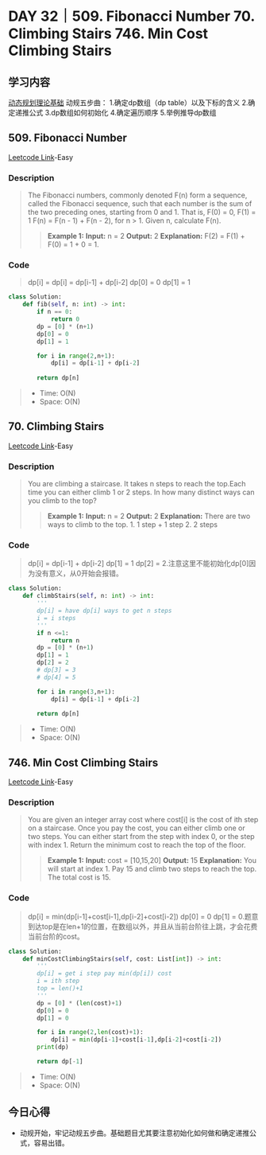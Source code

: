 # DAY 32｜509. Fibonacci Number 70. Climbing Stairs 746. Min Cost Climbing Stairs
## 学习内容
[动态规划理论基础](https://programmercarl.com/%E5%8A%A8%E6%80%81%E8%A7%84%E5%88%92%E7%90%86%E8%AE%BA%E5%9F%BA%E7%A1%80.html#%E7%AE%97%E6%B3%95%E5%85%AC%E5%BC%80%E8%AF%BE)
动规五步曲：
1.确定dp数组（dp table）以及下标的含义
2.确定递推公式
3.dp数组如何初始化
4.确定遍历顺序
5.举例推导dp数组
## 509. Fibonacci Number
[Leetcode Link](https://leetcode.cn/problems/fibonacci-number/description/)-Easy
### Description
>The Fibonacci numbers, commonly denoted F(n) form a sequence, called the Fibonacci sequence, such that each number is the sum of the two preceding ones, starting from 0 and 1. That is,
>F(0) = 0, F(1) = 1 F(n) = F(n - 1) + F(n - 2), for n > 1. Given n, calculate F(n).
>>**Example 1:**
>>**Input:**
>>n = 2
>>**Output:**
>>2
>>**Explanation:**
>>F(2) = F(1) + F(0) = 1 + 0 = 1.
### Code
>dp[i] = dp[i] = dp[i-1] + dp[i-2]
>dp[0] = 0 dp[1] = 1
```python
class Solution:
    def fib(self, n: int) -> int:
        if n == 0:
            return 0
        dp = [0] * (n+1)
        dp[0] = 0
        dp[1] = 1

        for i in range(2,n+1):
            dp[i] = dp[i-1] + dp[i-2]
        
        return dp[n]
```
> - Time: O(N)
> - Space: O(N)
## 70. Climbing Stairs
[Leetcode Link](https://leetcode.cn/problems/climbing-stairs/description/)-Easy
### Description
>You are climbing a staircase. It takes n steps to reach the top.Each time you can either climb 1 or 2 steps. In how many distinct ways can you climb to the top?
>>**Example 1:**
>>**Input:**
>>n = 2
>>**Output:**
>>2
>>**Explanation:**
>>There are two ways to climb to the top. 1. 1 step + 1 step 2. 2 steps
### Code
>dp[i] = dp[i-1] + dp[i-2]
>dp[1] = 1 dp[2] = 2.注意这里不能初始化dp[0]因为没有意义，从0开始会报错。
```python
class Solution:
    def climbStairs(self, n: int) -> int:
        '''
        dp[i] = have dp[i] ways to get n steps
        i = i steps
        '''
        if n <=1:
            return n
        dp = [0] * (n+1)
        dp[1] = 1
        dp[2] = 2
        # dp[3] = 3
        # dp[4] = 5

        for i in range(3,n+1):
            dp[i] = dp[i-1] + dp[i-2]
        
        return dp[n]
```
> - Time: O(N)
> - Space: O(N)
## 746. Min Cost Climbing Stairs
[Leetcode Link](https://leetcode.cn/problems/min-cost-climbing-stairs/description/)-Easy
### Description
>You are given an integer array cost where cost[i] is the cost of ith step on a staircase. Once you pay the cost, you can either climb one or two steps.
>You can either start from the step with index 0, or the step with index 1. Return the minimum cost to reach the top of the floor.
>>**Example 1:**
>>**Input:**
>>cost = [10,15,20]
>>**Output:**
>>15
>>**Explanation:**
>>You will start at index 1. Pay 15 and climb two steps to reach the top. The total cost is 15.
### Code
>dp[i] = min(dp[i-1]+cost[i-1],dp[i-2]+cost[i-2])
>dp[0] = 0 dp[1] = 0.题意到达top是在len+1的位置，在数组以外，并且从当前台阶往上跳，才会花费当前台阶的cost。
```python
class Solution:
    def minCostClimbingStairs(self, cost: List[int]) -> int:
        '''
        dp[i] = get i step pay min(dp[i]) cost
        i = ith step
        top = len()+1
        '''
        dp = [0] * (len(cost)+1)
        dp[0] = 0
        dp[1] = 0

        for i in range(2,len(cost)+1):
            dp[i] = min(dp[i-1]+cost[i-1],dp[i-2]+cost[i-2])
        print(dp)

        return dp[-1]
```
> - Time: O(N)
> - Space: O(N)
## 今日心得
- 动规开始，牢记动规五步曲。基础题目尤其要注意初始化如何做和确定递推公式，容易出错。
